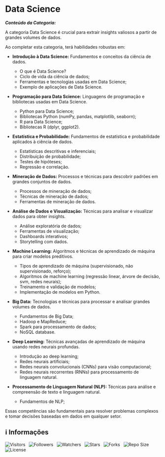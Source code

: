<!-- Título -->
# Data Science

***Conteúdo da Categoria:***

A categoria Data Science é crucial para extrair insights valiosos a partir de grandes volumes de dados.

Ao completar esta categoria, terá habilidades robustas em:

* **Introdução à Data Science:** Fundamentos e conceitos da ciência de dados.
  * O que é Data Science?
  * Ciclo de vida da ciência de dados;
  * Ferramentas e tecnologias usadas em Data Science;
  * Exemplo de aplicações de Data Science.

* **Programação para Data Science:** Linguagens de programação e bibliotecas usadas em Data Science.
  * Python para Data Science;
  * Bibliotecas Python (numPy, pandas, matplotlib, seaborn);
  * R para Data Science;
  * Bibliotecas R (dplyr, ggplot2).

* **Estatística e Probabilidade:** Fundamentos de estatística e probabilidade aplicados à ciência de dados.
  * Estatísticas descritivas e inferenciais;
  * Distribuição de probabilidade;
  * Testes de hipóteses;
  * Regressão e correlação.

* **Mineração de Dados:** Processos e técnicas para descobrir padrões em grandes conjuntos de dados.
  * Processos de mineração de dados;
  * Técnicas de mineração de dados;
  * Ferramentas de mineração de dados.

* **Análise de Dados e Visualização:** Técnicas para analisar e visualizar dados para obter insights.
  * Análise exploratória de dados;
  * Ferramentas de visualização;
  * Dashboards interativos;
  * Storytelling com dados.

* **Machine Learning:** Algoritmos e técnicas de aprendizado de máquina para criar modelos preditivos.
  * Tipos de aprendizado de máquina (supervisionado, não supervisionado, reforço);
  * Algoritmos de machine learning (regressão linear, árvore de decisão, svm, redes neurais);
  * Treinamento e validação de modelos;
  * Implementação de modelos em Python.

* **Big Data:** Tecnologias e técnicas para processar e analisar grandes volumes de dados.
  * Fundamentos de Big Data;
  * Hadoop e MapReduce;
  * Spark para processamento de dados;
  * NoSQL database.

* **Deep Learning:** Técnicas avançadas de aprendizado de máquina usando redes neurais profundas.
  * Introdução ao deep learning;
  * Redes neurais artificiais;
  * Redes neurais convolucionais (CNNs) para visão computacional;
  * Redes neurais recorrentes (RNNs) para processamento de linguagem natural.

* **Processamento de Linguagem Natural (NLP):** Técnicas para análise e compreensão de texto e linguagem natural.
  * Fundamentos de NLP;

Essas competências são fundamentais para resolver problemas complexos e tomar decisões baseadas em dados em qualquer setor.

<!-- Informações -->
## &#8505; Informações

![Visitors](https://api.visitorbadge.io/api/visitors?path=Devsgeeknerd%2Fcat-dat-sci&label=Visitantes&labelColor=%23700070&labelStyle=none&countColor=%23000fff&style=plastic&color=%23ffffff "Total de Visitantes")
&nbsp;
![Followers](https://img.shields.io/github/followers/Devsgeeknerd?style=p&label=Seguidores&labelColor=800080&color=000fff "Total de Seguidores")
&nbsp;
![Watchers](https://img.shields.io/github/watchers/Devsgeeknerd/cat-dat-sci?style=p&label=Observadores&labelColor=800080&color=000fff "Total de Observadores")
&nbsp;
![Stars](https://img.shields.io/github/stars/Devsgeeknerd/cat-dat-sci?style=p&label=Estrelas&labelColor=800080&color=000fff "Total de Estrelas")
&nbsp;
![Forks](https://img.shields.io/github/forks/Devsgeeknerd/cat-dat-sci?style=p&label=Bifurcações&labelColor=800080&color=000fff "Total de Bifurcações")
&nbsp;
![Repo Size](https://img.shields.io/github/repo-size/Devsgeeknerd/cat-dat-sci?style=p&label=Tamanho&labelColor=800080&color=000fff "Tamanho do Repositório")
&nbsp;
![License](https://img.shields.io/github/license/Devsgeeknerd/cat-dat-sci?style=p&label=Licença&labelColor=800080&color=000fff "Licença do Repositório")
